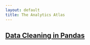 ```yaml
---
layout: default
title: The Analytics Atlas
---
```


## [**Data Cleaning in Pandas**](./_posts/data-cleaning.md)